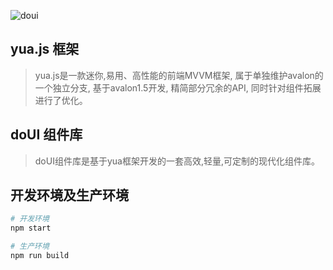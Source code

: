 ![doui](https://attach.cdn.doui.cc/screenshot_276.jpg)

## yua.js 框架
> yua.js是一款迷你,易用、高性能的前端MVVM框架, 属于单独维护avalon的一个独立分支, 基于avalon1.5开发, 精简部分冗余的API, 同时针对组件拓展进行了优化。


## doUI 组件库
> doUI组件库是基于yua框架开发的一套高效,轻量,可定制的现代化组件库。


## 开发环境及生产环境
```bash
# 开发环境
npm start

# 生产环境
npm run build
```
